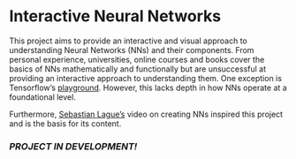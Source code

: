 # Interactive Neural Networks
This project aims to provide an interactive and visual approach to understanding Neural Networks (NNs) and their components. From personal experience, 
universities, online courses and books cover the basics of NNs mathematically and functionally but are unsuccessful at providing an interactive approach to 
understanding them. One exception is Tensorflow’s [playground](https://playground.tensorflow.org/). However, this lacks depth in how NNs operate at a 
foundational level.

Furthermore, [Sebastian Lague’s](https://www.youtube.com/watch?v=hfMk-kjRv4c) video on creating NNs inspired this project and is the basis for its content.


### _PROJECT IN DEVELOPMENT!_
